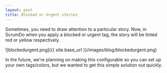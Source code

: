 ```yaml
---
layout: post
title: Blocked or Urgent stories
---
```


Sometimes, you need to draw attention to a particular story.  Now, in ScrumDo when you apply
a blocked or urgent tag, the story will be tinted red or yellow respectively.

![blockedurgent.png]({{ site.base_url }}/images/blog/blockedurgent.png)

In the future, we're planning on making this configurable so you can set up your own tags/colors,
but we wanted to get this simple solution out quickly.